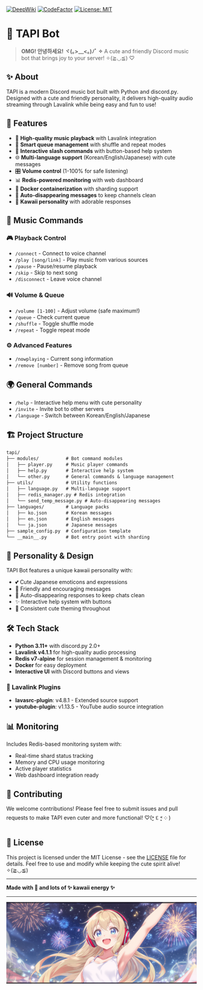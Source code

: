 [![DeepWiki](https://deepwiki.com/badge.svg)](https://deepwiki.com/cksxoo/tapi)
[![CodeFactor](https://www.codefactor.io/repository/github/cksxoo/tapi/badge)](https://www.codefactor.io/repository/github/cksxoo/tapi)
[![License: MIT](https://img.shields.io/badge/License-MIT-yellow.svg)](https://github.com/cksxoo/tapi/blob/main/LICENSE)

# 🎵 TAPI Bot

> **OMG! 안녕하세요! ヾ(｡>﹏<｡)ﾉﾞ ✧** A cute and friendly Discord music bot that brings joy to your server! ✧(≧◡≦) ♡

## ✨ About

TAPI is a modern Discord music bot built with Python and discord.py. Designed with a cute and friendly personality, it delivers high-quality audio streaming through Lavalink while being easy and fun to use!

## 🌟 Features

- 🎵 **High-quality music playback** with Lavalink integration
- 🔀 **Smart queue management** with shuffle and repeat modes
- 📱 **Interactive slash commands** with button-based help system
- 🌐 **Multi-language support** (Korean/English/Japanese) with cute messages
- 🎛️ **Volume control** (1-100% for safe listening)
- 📊 **Redis-powered monitoring** with web dashboard
- 🐳 **Docker containerization** with sharding support
- 💝 **Auto-disappearing messages** to keep channels clean
- 🎀 **Kawaii personality** with adorable responses

## 🎯 Music Commands

### 🎮 Playback Control

- `/connect` - Connect to voice channel
- `/play [song/link]` - Play music from various sources
- `/pause` - Pause/resume playback
- `/skip` - Skip to next song
- `/disconnect` - Leave voice channel

### 🔊 Volume & Queue

- `/volume [1-100]` - Adjust volume (safe maximum!)
- `/queue` - Check current queue
- `/shuffle` - Toggle shuffle mode
- `/repeat` - Toggle repeat mode

### ⚙️ Advanced Features

- `/nowplaying` - Current song information
- `/remove [number]` - Remove song from queue

## 🌍 General Commands

- `/help` - Interactive help menu with cute personality
- `/invite` - Invite bot to other servers
- `/language` - Switch between Korean/English/Japanese

## 🏗️ Project Structure

```
tapi/
├── modules/          # Bot command modules
│   ├── player.py     # Music player commands
│   ├── help.py       # Interactive help system
│   └── other.py      # General commands & language management
├── utils/            # Utility functions
│   ├── language.py   # Multi-language support
│   ├── redis_manager.py # Redis integration
│   └── send_temp_message.py # Auto-disappearing messages
├── languages/        # Language packs
│   ├── ko.json       # Korean messages
│   ├── en.json       # English messages
│   └── ja.json       # Japanese messages
├── sample_config.py  # Configuration template
└── __main__.py       # Bot entry point with sharding
```

## 🎨 Personality & Design

TAPI Bot features a unique kawaii personality with:

- 💕 Cute Japanese emoticons and expressions
- 🌸 Friendly and encouraging messages
- 🎀 Auto-disappearing responses to keep chats clean
- ✨ Interactive help system with buttons
- 🌈 Consistent cute theming throughout

## 🛠️ Tech Stack

- **Python 3.11+** with discord.py 2.0+
- **Lavalink v4.1.1** for high-quality audio processing
- **Redis v7-alpine** for session management & monitoring
- **Docker** for easy deployment
- **Interactive UI** with Discord buttons and views

### 🔌 Lavalink Plugins

- **lavasrc-plugin**: v4.8.1 - Extended source support
- **youtube-plugin**: v1.13.5 - YouTube audio source integration

## 📊 Monitoring

Includes Redis-based monitoring system with:

- Real-time shard status tracking
- Memory and CPU usage monitoring
- Active player statistics
- Web dashboard integration ready

## 🤝 Contributing

We welcome contributions! Please feel free to submit issues and pull requests to make TAPI even cuter and more functional! ♡(˃͈ દ ˂͈ ༶ )

## 📝 License

This project is licensed under the MIT License - see the [LICENSE](LICENSE) file for details. Feel free to use and modify while keeping the cute spirit alive! ✧(≧◡≦)

---

**Made with 💖 and lots of ✨ kawaii energy ✨**

---

<img alt="image" src="https://raw.githubusercontent.com/cksxoo/tapi/main/docs/banner_summer.png" />
